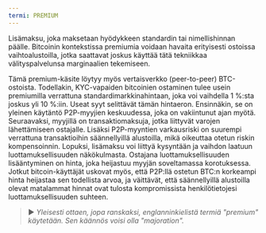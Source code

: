```yaml
---
termi: PREMIUM
---
```


Lisämaksu, joka maksetaan hyödykkeen standardin tai nimellishinnan päälle. Bitcoinin kontekstissa premiumia voidaan havaita erityisesti ostoissa vaihtoalustoilla, jotka saattavat joskus käyttää tätä tekniikkaa välityspalvelunsa marginaalien tekemiseen.

Tämä premium-käsite löytyy myös vertaisverkko (peer-to-peer) BTC-ostoista. Todellakin, KYC-vapaiden bitcoinien ostaminen tulee usein premiumilla verrattuna standardimarkkinahintaan, joka voi vaihdella 1 %:sta joskus yli 10 %:iin. Useat syyt selittävät tämän hintaeron. Ensinnäkin, se on yleinen käytäntö P2P-myyjien keskuudessa, joka on vakiintunut ajan myötä. Seuraavaksi, myyjillä on transaktiomaksuja, jotka liittyvät varojen lähettämiseen ostajalle. Lisäksi P2P-myyntien varkausriski on suurempi verrattuna transaktioihin säännellyillä alustoilla, mikä oikeuttaa otetun riskin kompensoinnin. Lopuksi, lisämaksu voi liittyä kysyntään ja vaihdon laatuun luottamuksellisuuden näkökulmasta. Ostajana luottamuksellisuuden lisääntyminen on hinta, joka heijastuu myyjän soveltamassa korotuksessa. Jotkut bitcoin-käyttäjät uskovat myös, että P2P:llä ostetun BTC:n korkeampi hinta heijastaa sen todellista arvoa, ja väittävät, että säännellyillä alustoilla olevat matalammat hinnat ovat tulosta kompromissista henkilötietojesi luottamuksellisuuden suhteen.

> ► *Yleisesti ottaen, jopa ranskaksi, englanninkielistä termiä "premium" käytetään. Sen käännös voisi olla "majoration".*